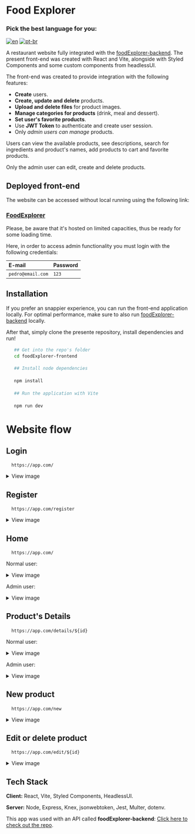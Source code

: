 # Food Explorer
### Pick the best language for you: 
[![en](https://img.shields.io/badge/lang-en-red.svg)](./README.md)
[![pt-br](https://img.shields.io/badge/lang-pt--br-green.svg)](./README.pt-br.md)

A restaurant website fully integrated with the [foodExplorer-backend](https://github.com/pe-Gomes/foodExplorer-backend). The present front-end was created with React and Vite, alongside with Styled Components and some custom components from headlessUI.

The front-end was created to provide integration with the following features:

* **Create** users.
* **Create, update and delete** products.
* **Upload and delete files** for product images.
* **Manage categories for products** (drink, meal and dessert).
* **Set user's favorite products**.
* Use **JWT Token** to authenticate and create user session.
* Only *admin users can manage* products.

Users can view the available products, see descriptions, search for ingredients and product's names, add products to cart and favorite products.

Only the admin user can edit, create and delete products.

## Deployed front-end

The website can be accessed without local running using the following link: 
### [FoodExplorer](https://appfoodexplorer.netlify.app/)

Please, be aware that it's hosted on limited capacities, thus be ready for some loading time.

Here, in order to access admin functionality you must login with the following credentials:

| E-mail            | Password |
| :---------------- | :------- |
| `pedro@email.com` | `123`    |

## Installation

If you prefer an snappier experience, you can run the front-end application locally. For optimal performance, make sure to also run [foodExplorer-backend](https://github.com/pe-Gomes/foodExplorer-backend) locally. 

After that, simply clone the presente repository, install dependencies and run!

```bash
   ## Get into the repo's folder
   cd foodExplorer-frontend

   ## Install node dependencies

   npm install

   ## Run the application with Vite

   npm run dev
``` 
# Website flow

## Login

``` https
  https://app.com/ 

```

<details><summary>View image</summary>
<p>

![Login](./public/Login.png)

</p>
</details>

## Register

``` https
  https://app.com/register

```

<details><summary>View image</summary>
<p>

![Register](./public/SignIn.png)

</p>
</details>


## Home

``` https
  https://app.com/ 

```
Normal user:
<details><summary>View image</summary>
<p>

![User's home](./public/User-Home.png)

</p>
</details>

Admin user:
<details><summary>View image</summary>
<p>

![Admin's home](./public/Admin-Home.png)

</p>
</details>


## Product's Details

``` https
  https://app.com/details/${id}

```
Normal user:
<details><summary>View image</summary>
<p>

![User's product details](./public/User-Details.png)

</p>
</details>

Admin user:
<details><summary>View image</summary>
<p>
  
  ![Admin product details](./public/Admin-Details.png)
  
</p>
</details>

## New product

``` https
  https://app.com/new

```

<details><summary>View image</summary>
<p>

![New product](./public/NewProduct.png)

</p>
</details>

## Edit or delete product 

``` https
  https://app.com/edit/${id} 

```

<details><summary>View image</summary>
<p>

![Edit product](./public/Edit-Product.png)

</p>
</details>

## Tech Stack

**Client:** React, Vite, Styled Components, HeadlessUI.

**Server:** Node, Express, Knex, jsonwebtoken, Jest, Multer, dotenv.

This app was used with an API called **foodExplorer-backend**: [Click here to check out the repo](https://github.com/pe-Gomes/foodExplorer-backend).






